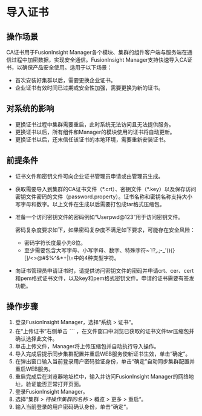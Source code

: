 # 导入证书<a name="admin_guide_000157"></a>

## 操作场景<a name="sc966349c08c44723996237c6b7e403d1"></a>

CA证书用于FusionInsight Manager各个模块、集群的组件客户端与服务端在通信过程中加密数据，实现安全通信。FusionInsight Manager支持快速导入CA证书，以确保产品安全使用。适用于以下场景：

-   首次安装好集群以后，需要更换企业证书。
-   企业证书有效时间已过期或安全性加强，需要更换为新的证书。

## 对系统的影响<a name="sfc16142de0954095bb08beec3e7e3f69"></a>

-   更换证书过程中集群需要重启，此时系统无法访问且无法提供服务。
-   更换证书以后，所有组件和Manager的模块使用的证书将自动更新。
-   更换证书以后，还末信任该证书的本地环境，需要重新安装证书。

## 前提条件<a name="s8828bdb45e314ce3bb2677947c8fc392"></a>

-   证书文件和密钥文件可向企业证书管理员申请或由管理员生成。
-   获取需要导入到集群的CA证书文件（\*.crt）、密钥文件（\*.key）以及保存访问密钥文件密码的文件（password.property）。证书名称和密钥名称支持大小写字母和数字。以上文件在生成以后需要打包成tar格式压缩包。
-   准备一个访问密钥文件的密码例如“Userpwd@123”用于访问密钥文件。

    密码复杂度要求如下，如果密码复杂度不满足如下要求，可能存在安全风险：

    -   密码字符长度最小为8位。
    -   至少需要包含大写字母、小写字母、数字、特殊字符\~\`!?,.;-\_'\(\)\{\}\[\]/<\>@\#$%^&\*+|\\=中的4种类型字符。

-   向证书管理员申请证书时，请提供访问密钥文件的密码并申请crt、cer、cert和pem格式证书文件，以及key和pem格式密钥文件。申请的证书需要有签发功能。

## 操作步骤<a name="section2053565583820"></a>

1.  登录FusionInsight Manager，选择“系统  \>  证书“。
2.  在“上传证书”右侧单击![](figures/zh-cn_image_0263899546.png)，在文件窗口中浏览已获取的证书文件tar压缩包并确认选择此文件。
3.  单击上传文件，Manager将上传压缩包并自动执行导入操作。
4.  导入完成后提示同步集群配置并重启WEB服务使新证书生效，单击“确定”。
5.  在弹出窗口输入当前登录用户密码验证身份，单击“确定”自动同步集群配置并重启WEB服务。
6.  重启完成后在浏览器地址栏中，输入并访问FusionInsight Manager的网络地址，验证能否正常打开页面。
7.  登录FusionInsight Manager。
8.  选择“集群  \>  _待操作集群的名称_  \> 概览 \> 更多  \>  重启“。
9.  输入当前登录的用户密码确认身份，单击“确定“。

